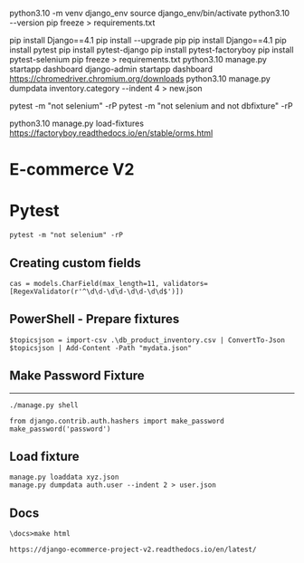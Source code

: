 python3.10 -m venv django_env
source django_env/bin/activate
python3.10 --version
pip freeze > requirements.txt

pip install Django==4.1
pip install --upgrade pip
pip install Django==4.1
pip install pytest
pip install pytest-django
pip install pytest-factoryboy
pip install pytest-selenium
pip freeze > requirements.txt
python3.10 manage.py startapp dashboard
django-admin startapp dashboard
https://chromedriver.chromium.org/downloads
python3.10 manage.py dumpdata inventory.category --indent 4 > new.json

pytest -m "not selenium" -rP
pytest -m "not selenium and not dbfixture" -rP

python3.10 manage.py load-fixtures
https://factoryboy.readthedocs.io/en/stable/orms.html

# E-commerce V2

# Pytest
```
pytest -m "not selenium" -rP
```

## Creating custom fields 
```
cas = models.CharField(max_length=11, validators=[RegexValidator(r'^\d\d-\d\d-\d\d-\d\d$')])
```

## PowerShell - Prepare fixtures
```
$topicsjson = import-csv .\db_product_inventory.csv | ConvertTo-Json
$topicsjson | Add-Content -Path "mydata.json"
```

## Make Password Fixture
---
```
./manage.py shell

from django.contrib.auth.hashers import make_password
make_password('password')
```

## Load fixture
```
manage.py loaddata xyz.json
manage.py dumpdata auth.user --indent 2 > user.json 
```

## Docs
```
\docs>make html
```
```
https://django-ecommerce-project-v2.readthedocs.io/en/latest/
```






